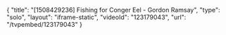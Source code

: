 {
    "title": "[1508429236] Fishing for Conger Eel - Gordon Ramsay",
    "type": "solo",
    "layout": "iframe-static",
    "videoId": "123179043",
    "url": "\/tvpembed\/123179043"
}